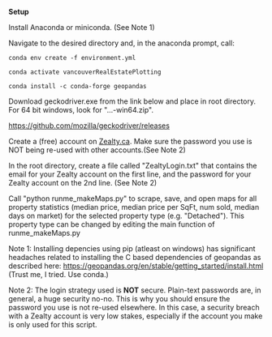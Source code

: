 **Setup**

Install Anaconda or miniconda. (See Note 1)

Navigate to the desired directory and, in the anaconda prompt, call: 

	conda env create -f environment.yml
	
	conda activate vancouverRealEstatePlotting
	
	conda install -c conda-forge geopandas
	

Download geckodriver.exe from the link below and place in root directory. For 64 bit windows, look for "...-win64.zip".

https://github.com/mozilla/geckodriver/releases

Create a (free) account on [Zealty.ca](https://www.zealty.ca/). Make sure the password you use is NOT being re-used with other accounts.(See Note 2)

In the root directory, create a file called "ZealtyLogin.txt" that contains the email for your Zealty account on the first line, and the password for your Zealty account on the 2nd line. (See Note 2)

Call "python runme_makeMaps.py" to scrape, save, and open maps for all property statistics (median price, median price per SqFt, num sold, median days on market) for the selected property type (e.g. "Detached"). This property type can be changed by editing the main function of runme_makeMaps.py


Note 1: Installing depencies using pip (atleast on windows) has significant headaches related to installing the C based dependencies of geopandas as described here: https://geopandas.org/en/stable/getting_started/install.html
(Trust me, I tried. Use conda.)

Note 2: The login strategy used is **NOT** secure. Plain-text passwords are, in general, a huge security no-no. This is why you should ensure the password you use is not re-used elsewhere. In this case, a security breach with a Zealty account is very low stakes, especially if the account you make is only used for this script.
